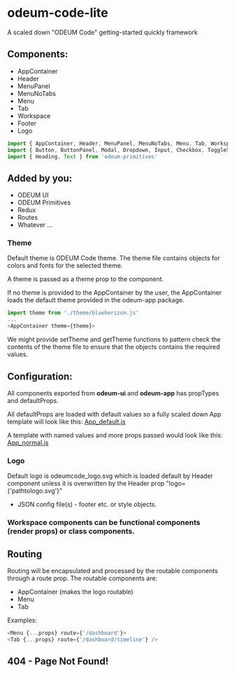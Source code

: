 # odeum-code-lite

A scaled down "ODEUM Code" getting-started quickly framework

## Components:
- AppContainer
- Header
- MenuPanel
- MenuNoTabs
- Menu
- Tab
- Workspace
- Footer
- Logo

```js
import { AppContainer, Header, MenuPanel, MenuNoTabs, Menu, Tab, Workspace, Footer, registerHotModule } from 'odeum-app'
import { Button, ButtonPanel, Modal, Dropdown, Input, Checkbox, ToggleSwitch } from 'odeum-ui'
import { Heading, Text } from 'odeum-primitives'
```

## Added by you:
- ODEUM UI
- ODEUM Primitives
- Redux
- Routes
- Whatever ... 


### Theme
Default theme is ODEUM Code theme. The theme file contains objects for colors and fonts for the selected theme.

A theme is passed as a theme prop to the <AppContainer> component. 

If no theme is provided to the AppContainer by the user, the AppContainer loads the default theme provided in the odeum-app package.

```js
import theme from './theme/bluehorizon.js'
...
<AppContainer theme={theme}>
```

We might provide setTheme and getTheme functions to pattern check the contents of the theme file to ensure that the objects contains the required values. 


## Configuration:
All components exported from **odeum-ui** and **odeum-app** has propTypes and defaultProps. 

All defaultProps are loaded with default values so a fully scaled down App template will look like this:
[App_default.js](./src/App_default.js)

A template with named values and more props passed would look like this:
[App_normal.js](./src/App_normal.js)

### Logo
Default logo is odeumcode_logo.svg which is loaded default by Header component unless it is overwritten by the Header prop "logo={'pathtologo.svg'}"

- JSON config file(s) - footer etc. or style objects.

### Workspace components can be functional components (render props) or class components.

## Routing
Routing will be encapsulated and processed by the routable components through a route prop. The routable components are:
- AppContainer (makes the logo routable)
- Menu
- Tab

Examples:

```js
<Menu {...props} route={'/dashboard'}>
<Tab {...props} route={'/dashboard/timeline'} />

```

## 404 - Page Not Found!

